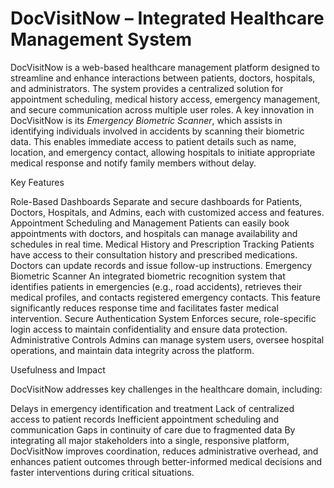 # DocVisitNow – Integrated Healthcare Management System

DocVisitNow is a web-based healthcare management platform designed to streamline and enhance interactions between patients, doctors, hospitals, and administrators. The system provides a centralized solution for appointment scheduling, medical history access, emergency management, and secure communication across multiple user roles.
A key innovation in DocVisitNow is its *Emergency Biometric Scanner*, which assists in identifying individuals involved in accidents by scanning their biometric data. This enables immediate access to patient details such as name, location, and emergency contact, allowing hospitals to initiate appropriate medical response and notify family members without delay.

Key Features

Role-Based Dashboards
Separate and secure dashboards for Patients, Doctors, Hospitals, and Admins, each with customized access and features.
Appointment Scheduling and Management
Patients can easily book appointments with doctors, and hospitals can manage availability and schedules in real time.
Medical History and Prescription Tracking
Patients have access to their consultation history and prescribed medications. Doctors can update records and issue follow-up instructions.
Emergency Biometric Scanner
An integrated biometric recognition system that identifies patients in emergencies (e.g., road accidents), retrieves their medical profiles, and contacts registered emergency contacts. This feature significantly reduces response time and facilitates faster medical intervention.
Secure Authentication System
Enforces secure, role-specific login access to maintain confidentiality and ensure data protection.
Administrative Controls
Admins can manage system users, oversee hospital operations, and maintain data integrity across the platform.

Usefulness and Impact

DocVisitNow addresses key challenges in the healthcare domain, including:

Delays in emergency identification and treatment
Lack of centralized access to patient records
Inefficient appointment scheduling and communication
Gaps in continuity of care due to fragmented data
By integrating all major stakeholders into a single, responsive platform, DocVisitNow improves coordination, reduces administrative overhead, and enhances patient outcomes through better-informed medical decisions and faster interventions during critical situations.
